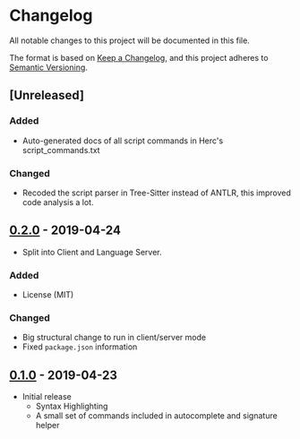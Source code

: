 # Changelog
All notable changes to this project will be documented in this file.

The format is based on [Keep a Changelog](https://keepachangelog.com/en/1.0.0/),
and this project adheres to [Semantic Versioning](https://semver.org/spec/v2.0.0.html).

## [Unreleased]

### Added
- Auto-generated docs of all script commands in Herc's script_commands.txt

### Changed
- Recoded the script parser in Tree-Sitter instead of ANTLR, this improved code analysis a lot.

## [0.2.0] - 2019-04-24
- Split into Client and Language Server.

### Added
- License (MIT)

### Changed
- Big structural change to run in client/server mode
- Fixed `package.json` information

## [0.1.0] - 2019-04-23
- Initial release
    * Syntax Highlighting
    * A small set of commands included in autocomplete and signature helper

[0.2.0]: https://github.com/guilherme-gm/vscode-herc-lang-support/releases/tag/v0.2.0..v0.1.0
[0.1.0]: https://github.com/guilherme-gm/vscode-herc-lang-support/releases/tag/v0.1.0
